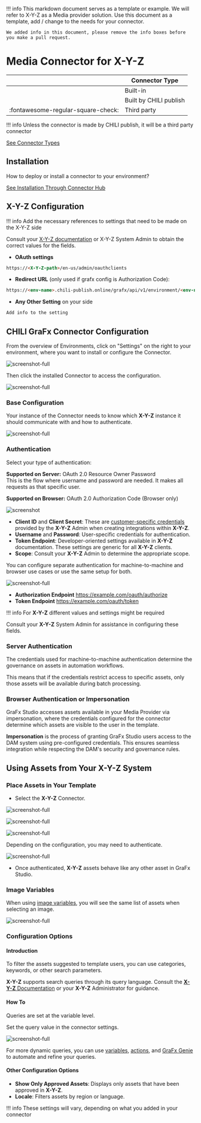 !!! info
    This markdown document serves as a template or example. We will refer to X-Y-Z as a Media provider solution.
    Use this document as a template, add / change to the needs for your connector.
    
    We added info in this document, please remove the info boxes before you make a pull request.
    
# Media Connector for **X-Y-Z**

|  | Connector Type |
| --- | --- |
|  | Built-in |
| | Built by CHILI publish |
| :fontawesome-regular-square-check:  | Third party |

!!! info
    Unless the connector is made by CHILI publish, it will be a third party connector

[See Connector Types](/GraFx-Studio/concepts/connectors/#types-of-connectors)

## Installation

How to deploy or install a connector to your environment?

[See Installation Through Connector Hub](/GraFx-Studio/guides/connector-hub/)

## X-Y-Z Configuration 

!!! info
    Add the necessary references to settings that need to be made on the X-Y-Z side

Consult your [X-Y-Z documentation](https://example.com) or X-Y-Z System Admin to obtain the correct values for the fields.

- **OAuth settings**
``` html
https://<X-Y-Z-path>/en-us/admin/oauthclients
```

- **Redirect URL** (only used if grafx config is Authorization Code):
``` html
https://<env-name>.chili-publish.online/grafx/api/v1/environment/<env-name>/connectors/<connector-id>/auth/oauth-authorization-code/redirect
```
- **Any Other Setting** on your side
```html
Add info to the setting
```

## CHILI GraFx Connector Configuration 

From the overview of Environments, click on "Settings" on the right to your environment, where you want to install or configure the Connector.

![screenshot-full](sch13.jpg)

Then click the installed Connector to access the configuration.

![screenshot-full](sch12.png)

### Base Configuration

Your instance of the Connector needs to know which **X-Y-Z** instance it should communicate with and how to authenticate.

![screenshot-full](sch01.png)

### Authentication

Select your type of authentication:

**Supported on Server:** OAuth 2.0 Resource Owner Password  
This is the flow where username and password are needed. It makes all requests as that specific user.

**Supported on Browser:** OAuth 2.0 Authorization Code (Browser only)

![screenshot](sch02.png)

- **Client ID** and **Client Secret**: These are [customer-specific credentials](https://example.com) provided by the **X-Y-Z** Admin when creating integrations within **X-Y-Z**.
- **Username** and **Password**: User-specific credentials for authentication.
- **Token Endpoint**: Developer-oriented settings available in **X-Y-Z** documentation. These settings are generic for all **X-Y-Z** clients.
- **Scope**: Consult your **X-Y-Z** Admin to determine the appropriate scope.

You can configure separate authentication for machine-to-machine and browser use cases or use the same setup for both.

![screenshot-full](sch04.png)

- **Authorization Endpoint** https://example.com/oauth/authorize
- **Token Endpoint** https://example.com/oauth/token

!!! info
    For **X-Y-Z** different values and settings might be required

Consult your **X-Y-Z** System Admin for assistance in configuring these fields.

### Server Authentication

The credentials used for machine-to-machine authentication determine the governance on assets in automation workflows. 

This means that if the credentials restrict access to specific assets, only those assets will be available during batch processing.

### Browser Authentication or Impersonation

GraFx Studio accesses assets available in your Media Provider via impersonation, where the credentials configured for the connector determine which assets are visible to the user in the template.

**Impersonation** is the process of granting GraFx Studio users access to the DAM system using pre-configured credentials. This ensures seamless integration while respecting the DAM's security and governance rules.

## Using Assets from Your **X-Y-Z** System

### Place Assets in Your Template

- Select the **X-Y-Z** Connector.

![screenshot-full](sch07.png)

![screenshot-full](sch08.png)

![screenshot-full](sch09.png)

Depending on the configuration, you may need to authenticate.

![screenshot-full](sch10.png)

- Once authenticated, **X-Y-Z** assets behave like any other asset in GraFx Studio.

### Image Variables

When using [image variables](/GraFx-Studio/guides/template-variables/assign/#assign-template-variable-to-image-frame), you will see the same list of assets when selecting an image.

![screenshot-full](var01.png)

### Configuration Options

#### Introduction

To filter the assets suggested to template users, you can use categories, keywords, or other search parameters.

**X-Y-Z** supports search queries through its query language. Consult the [**X-Y-Z** Documentation](https://example.com) or your **X-Y-Z** Administrator for guidance.

#### How To

Queries are set at the variable level.

Set the query value in the connector settings.

![screenshot-full](var02.png)

For more dynamic queries, you can use [variables](/GraFx-Studio/concepts/variables/), [actions](/GraFx-Studio/concepts/actions/), and [GraFx Genie](/GraFx-Studio/concepts/grafx-genie/) to automate and refine your queries.

#### Other Configuration Options

- **Show Only Approved Assets**: Displays only assets that have been approved in **X-Y-Z**.
- **Locale**: Filters assets by region or language.

!!! info
    These settings will vary, depending on what you added in your connector